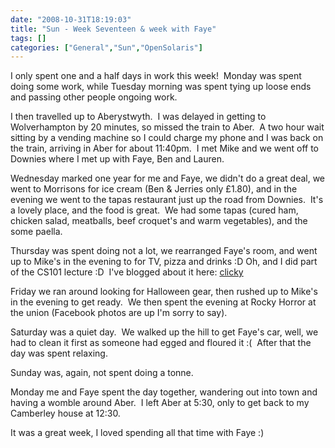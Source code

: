 ```yaml
---
date: "2008-10-31T18:19:03"
title: "Sun - Week Seventeen & week with Faye"
tags: []
categories: ["General","Sun","OpenSolaris"]
---
```


I only spent one and a half days in work this week!  Monday was spent doing some work, while Tuesday morning was spent tying up loose ends and passing other people ongoing work.

I then travelled up to Aberystwyth.  I was delayed in getting to Wolverhampton by 20 minutes, so missed the train to Aber.  A two hour wait sitting by a vending machine so I could charge my phone and I was back on the train, arriving in Aber for about 11:40pm.  I met Mike and we went off to Downies where I met up with Faye, Ben and Lauren.

Wednesday marked one year for me and Faye, we didn't do a great deal, we went to Morrisons for ice cream (Ben &amp; Jerries only £1.80), and in the evening we went to the tapas restaurant just up the road from Downies.  It's a lovely place, and the food is great.  We had some tapas (cured ham, chicken salad, meatballs, beef croquet's and warm vegetables), and the some paella.

Thursday was spent doing not a lot, we rearranged Faye's room, and went up to Mike's in the evening to for TV, pizza and drinks :D
Oh, and I did part of the CS101 lecture :D  I've blogged about it here: [clicky][1]

Friday we ran around looking for Halloween gear, then rushed up to Mike's in the evening to get ready.  We then spent the evening at Rocky Horror at the union (Facebook photos are up I'm sorry to say).

Saturday was a quiet day.  We walked up the hill to get Faye's car, well, we had to clean it first as someone had egged and floured it :(  After that the day was spent relaxing.

Sunday was, again, not spent doing a tonne.

Monday me and Faye spent the day together, wandering out into town and having a womble around Aber.  I left Aber at 5:30, only to get back to my Camberley house at 12:30.

It was a great week, I loved spending all that time with Faye :)

  [1]: /2008/10/31/opensolaris-cs101/
